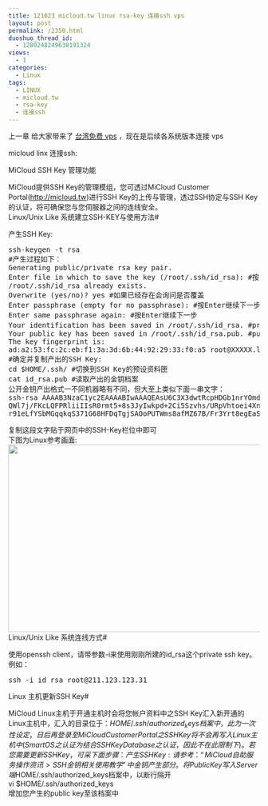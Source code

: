 ```yaml
---
title: 121023 micloud.tw linux rsa-key 连接ssh vps
layout: post
permalink: /2350.html
duoshuo_thread_id:
  - 1280248249638191324
views:
  - 1
categories:
  - Linux
tags:
  - LINUX
  - micloud.tw
  - rsa-key
  - 连接ssh
---
```

上一章 给大家带来了 <a href="http://www.80aj.com/2348.html" title="台湾免费vps" target="_blank">台湾免费 vps</a> ，现在是后续各系统版本连接 vps

micloud linx 连接ssh:

MiCloud SSH Key 管理功能

MiCloud提供SSH Key的管理模组，您可透过MiCloud Customer Portal(http://micloud.tw)进行SSH Key的上传与管理，透过SSH协定与SSH Key的认证，将可确保您与您伺服器之间的连线安全。  
Linux/Unix Like 系统建立SSH-KEY与使用方法#

产生SSH Key:

<pre>ssh-keygen -t rsa
#产生过程如下：
Generating public/private rsa key pair.
Enter file in which to save the key (/root/.ssh/id_rsa): #按Enter继续下一步
/root/.ssh/id_rsa already exists.
Overwrite (yes/no)? yes #如果已经存在会询问是否覆盖
Enter passphrase (empty for no passphrase): #按Enter继续下一步
Enter same passphrase again: #按Enter继续下一步
Your identification has been saved in /root/.ssh/id_rsa. #private key (预设产出路径为$HOME/.ssh)
Your public key has been saved in /root/.ssh/id_rsa.pub. #public key
The key fingerprint is:
ad:a2:53:fc:2c:eb:f1:3a:3d:6b:44:92:29:33:f0:a5 root@XXXXX.local
#确定并复制产出的SSH Key:
cd $HOME/.ssh/ #切换到SSH Key的预设资料匣
cat id_rsa.pub #读取产出的金钥档案
公开金钥产出格式一不同机器略有不同，但大至上类似下面一串文字：
ssh-rsa AAAAB3NzaC1yc2EAAAABIwAAAQEAsU6C3X3dwtRcpHDGb1nrYOmdWwsLAu1DVtR+UebO53Cr
QWl7j/FKcLQFPRliiIIsR0rmt5+8s3JyIwkpd+2Ci5Szvhs/URpVhtoei4Xn0TMQg/I/8ZnKHxAsZ2tg
r91eLfYSbMGqqkqS371G68HFDqTgjSAOoPUTWms8afMZ67B/Fr3Yrt8egEaSdpTw== root@XXXX
</pre>

复制这段文字贴于网页中的SSH-Key栏位中即可  
下图为Linux参考画面:  
[<img src="http://www.80aj.com/wp-content/uploads/2012/10/linux_key.png" alt="" title="linux_key" width="866" height="375" class="aligncenter size-full wp-image-2351" />][1]  
Linux/Unix Like 系统连线方式#

使用openssh client，请带参数-i来使用刚刚所建的id_rsa这个private ssh key。  
例如：

<pre>ssh -i id_rsa root@211.123.123.31
</pre>

Linux 主机更新SSH Key#

MiCloud Linux主机于开通主机时会将您帐户资料中之SSH Key汇入新开通的Linux主机中，汇入的目录位于：$HOME/.ssh/authorized_keys档案中，此为一次性设定，日后再登录至MiCloud Customer Portal之SSH Key将不会再写入Linux主机中(SmartOS之认证为结合SSH Key Database之认证，因此不在此限制下)。若您需要更新SSH Key，可采下面步骤：  
产生SSH Key:  
请参考：“MiCloud自助服务操作资讯> SSH金钥相关使用教学”中金钥产生部分。  
将Public Key写入Server端$HOME/.ssh/authorized_keys档案中，以断行隔开  
vi $HOME/.ssh/authorized_keys  
增加您产生的public key至该档案中

 [1]: http://www.80aj.com/wp-content/uploads/2012/10/linux_key.png